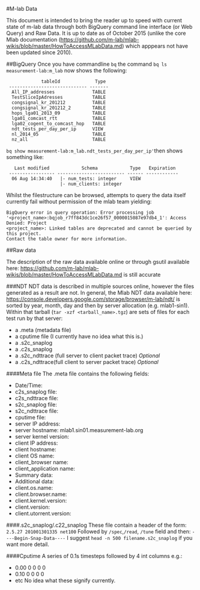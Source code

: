 #M-lab Data

This document is intended to bring the reader up to speed with current state of m-lab data through both BigQuery command line interface (or Web Query) and Raw Data.
It is up to date as of October 2015 (unlike the core Mlab documentation (https://github.com/m-lab/mlab-wikis/blob/master/HowToAccessMLabData.md) which apppears not have been updated since 2010).

##BigQuery 
Once you have commandline `bq` the command `bq ls measurement-lab:m_lab` now shows the following:
```
             tableId             Type   
 ----------------------------- ------- 
  All_IP_addresses              TABLE  
  TestSliceIpAdresses           TABLE  
  congsignal_kr_201212          TABLE  
  congsignal_kr_201212_2        TABLE  
  hops_lga01_2013_09            TABLE  
  lga01_comcast_rtt             TABLE  
  lga02_cogent_to_comcast_hop   TABLE  
  ndt_tests_per_day_per_ip      VIEW   
  nl_2014_05                    TABLE  
  nz_all                        TABLE  
```
`bq show measurement-lab:m_lab.ndt_tests_per_day_per_ip'`then shows something like:
```
   Last modified            Schema            Type   Expiration  
 ----------------- ------------------------- ------ ------------ 
  06 Aug 14:34:40   |- num_tests: integer     VIEW               
                    |- num_clients: integer 
```

Whilst the filestructure can be browsed, attempts to query the data itself currently fail without permission of the mlab team yielding:
```
BigQuery error in query operation: Error processing job
'<project_name>:bqjob_r7ff843dc1ce26f57_0000015087e97db4_1': Access Denied: Project
<project_name>: Linked tables are deprecated and cannot be queried by this project.
Contact the table owner for more information.
```

##Raw data

The description of the raw data available online or through gsutil available here: https://github.com/m-lab/mlab-wikis/blob/master/HowToAccessMLabData.md is still accurate

###NDT
NDT data is described in multiple sources online, however the files generated as a result are not.
In general, the Mlab NDT data available here: https://console.developers.google.com/storage/browser/m-lab/ndt/
is sorted by year, month, day and then by server allocation (e.g. mlab1-sin1).
Within that tarball (`tar -xzf <tarball_name>.tgz`) are sets of files for each test run by that server:

* a .meta (metadata file)
* a cputime file (I currently have no idea what this is.)
* a .s2c_snaplog 
* a .c2s_snaplog 
* a .s2c_ndttrace (full server to client packet trace) *Optional*
* a .c2s_ndttrace(full client to server packet trace) *Optional*

####Meta file
The .meta file contains the following fields:
* Date/Time: 
* c2s_snaplog file: 
* c2s_ndttrace file: 
* s2c_snaplog file: 
* s2c_ndttrace file: 
* cputime file: 
* server IP address: 
* server hostname: mlab1.sin01.measurement-lab.org
* server kernel version: 
* client IP address: 
* client hostname: 
* client OS name: 
* client_browser name:
* client_application name: 
* Summary data: 
* Additional data:
* client.os.name: 
* client.browser.name: 
* client.kernel.version:
* client.version: 
* client.utorrent.version: 

####.s2c_snaplog/.c22_snaplog 
These file contain a header of the form: `2.5.27 201001301335 net100`
Followed by `/spec`,`/read`, `/tune` field and then: `----Begin-Snap-Data----`
I suggest `head -n 500 filename.s2c_snaplog` if you want more detail.

####Cputime
A series of 0.1s timesteps followed by 4 int columns e.g.:
* 0.00 0 0 0 0
* 0.10 0 0 0 0
* etc
No idea what these signify currently.
